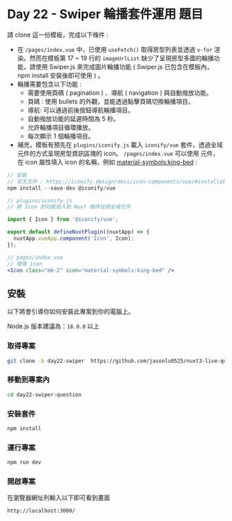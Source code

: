# Day 22 - Swiper 輪播套件運用 題目

請 clone 這一份模板，完成以下條件 :

- 在 `/pages/index.vue` 中，已使用 `useFetch()` 取得房型列表並透過 `v-for` 渲染。然而在模板第 17 ~ 19 行的 `imageUrlList` 缺少了呈現房型多圖的輪播功能，請使用 Swiper.js 來完成圖片輪播功能 ( Swiper.js 已包含在模板內，npm install 安裝後即可使用 ) 。
- 輪播需要包含以下功能 :
  - 需要使用頁碼 ( pagination ) 、導航 ( navigation ) 與自動撥放功能。
  - 頁碼 : 使用 bullets 的外觀，並能透過點擊頁碼切換輪播項目。
  - 導航: 可以通過前後按鈕導航輪播項目。
  - 自動撥放功能的延遲時間為 5 秒。
  - 允許輪播項目循環播放。
  - 每次顯示 1 個輪播項目。
- 補充，模板有預先在 `plugins/iconify.js` 載入 `iconify/vue` 套件，透過全域元件的方式呈現房型資訊區塊的 icon。 `/pages/index.vue` 可以使用 <Icon icon=""/> 元件，在 icon 屬性填入 icon 的名稱，例如 [material-symbols:king-bed](https://icon-sets.iconify.design/material-symbols/king-bed/) :

```jsx
// 安裝
// 官方文件 : https://iconify.design/docs/icon-components/vue/#installation
npm install --save-dev @iconify/vue

// plugins/iconify.js
// 將 Icon 的功能加入到 Nuxt 插件註冊全域元件

import { Icon } from '@iconify/vue';

export default defineNuxtPlugin((nuxtApp) => {
  nuxtApp.vueApp.component('Icon', Icon);
});

// pages/index.vue
// 使用 icon
<Icon class="mb-2" icon="material-symbols:king-bed" />
```

## 安裝

以下將會引導你如何安裝此專案到你的電腦上。

Node.js 版本建議為：`18.0.0` 以上

### 取得專案

```bash
git clone -b day22-swiper  https://github.com/jasonlu0525/nuxt3-live-question.git day22-swiper-question
```

### 移動到專案內

```bash
cd day22-swiper-question
```

### 安裝套件

```bash
npm install
```

### 運行專案

```bash
npm run dev
```

### 開啟專案

在瀏覽器網址列輸入以下即可看到畫面

```bash
http://localhost:3000/
```
